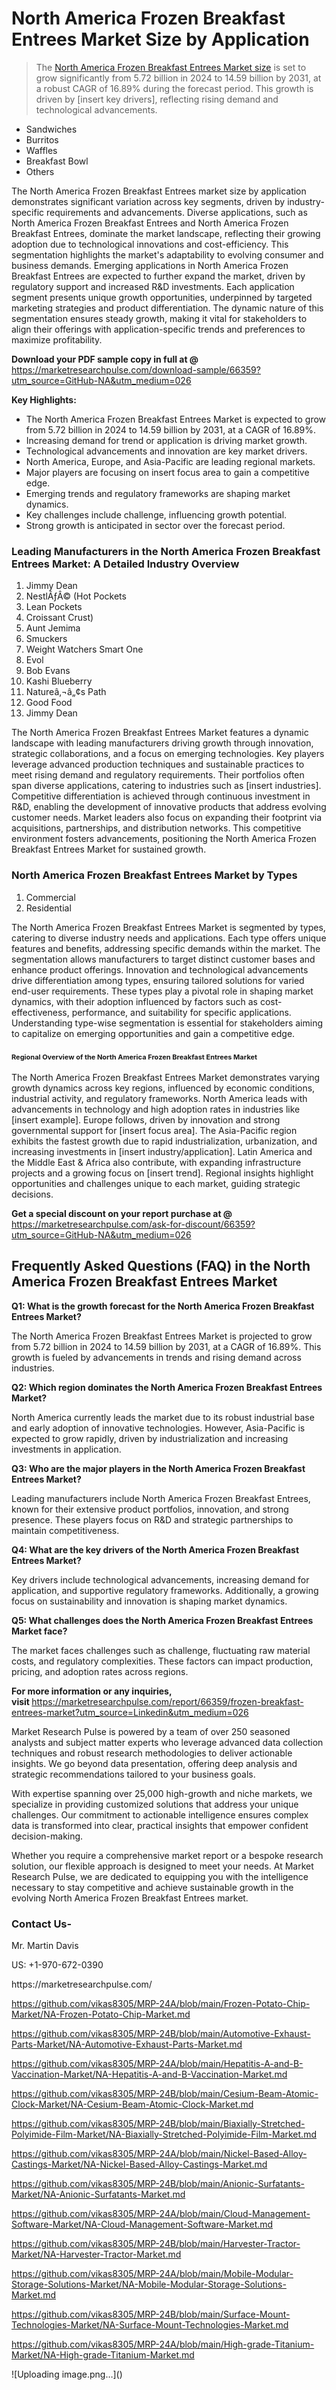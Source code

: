 <h1>North America Frozen Breakfast Entrees Market&nbsp;Size by Application</h1><blockquote><p>The <a href="https://marketresearchpulse.com/download-sample/66359?utm_source=GitHub-NA&amp;utm_medium=026">North America Frozen Breakfast Entrees Market size</a> is set to grow significantly from 5.72 billion in 2024 to 14.59 billion by 2031, at a robust CAGR of 16.89% during the forecast period. This growth is driven by [insert key drivers], reflecting rising demand and technological advancements.</p></blockquote><ul><li>Sandwiches <li> Burritos <li> Waffles <li> Breakfast Bowl <li> Others</li></ul><p>The North America Frozen Breakfast Entrees market size by application demonstrates significant variation across key segments, driven by industry-specific requirements and advancements. Diverse applications, such as North America Frozen Breakfast Entrees and North America Frozen Breakfast Entrees, dominate the market landscape, reflecting their growing adoption due to technological innovations and cost-efficiency. This segmentation highlights the market's adaptability to evolving consumer and business demands. Emerging applications in North America Frozen Breakfast Entrees are expected to further expand the market, driven by regulatory support and increased R&D investments. Each application segment presents unique growth opportunities, underpinned by targeted marketing strategies and product differentiation. The dynamic nature of this segmentation ensures steady growth, making it vital for stakeholders to align their offerings with application-specific trends and preferences to maximize profitability.</p><p><strong>Download your PDF sample copy in full at @ </strong><a href="https://marketresearchpulse.com/download-sample/66359?utm_source=GitHub-NA&amp;utm_medium=026">https://marketresearchpulse.com/download-sample/66359?utm_source=GitHub-NA&amp;utm_medium=026</a></p><p><strong>Key Highlights: </strong></p><ul><li>The North America Frozen Breakfast Entrees Market is expected to grow from 5.72 billion in 2024 to 14.59 billion by 2031, at a CAGR of 16.89%.</li><li>Increasing demand for trend or application is driving market growth.</li><li>Technological advancements and innovation are key market drivers.</li><li>North America, Europe, and Asia-Pacific are leading regional markets.</li><li>Major players are focusing on insert focus area to gain a competitive edge.</li><li>Emerging trends and regulatory frameworks are shaping market dynamics.</li><li>Key challenges include challenge, influencing growth potential.</li><li>Strong growth is anticipated in sector over the forecast period.</li></ul><h3>Leading Manufacturers in the North America Frozen Breakfast Entrees Market: A Detailed Industry Overview</h3><ol><li>Jimmy Dean</li><li>NestlÃƒÂ© (Hot Pockets</li><li>Lean Pockets</li><li>Croissant Crust)</li><li>Aunt Jemima</li><li>Smuckers</li><li>Weight Watchers Smart One</li><li>Evol</li><li>Bob Evans</li><li>Kashi Blueberry</li><li>Natureâ‚¬â„¢s Path</li><li>Good Food</li><li>Jimmy Dean</li></ol><div class="flex max-w-full flex-col flex-grow"><div class="min-h-8 text-message flex w-full flex-col items-end gap-2 whitespace-normal break-words [.text-message+&amp;]:mt-5" dir="auto" data-message-author-role="assistant" data-message-id="fd8432e4-4910-450d-b182-61b7bfb0a01f" data-message-model-slug="gpt-4o"><div class="flex w-full flex-col gap-1 empty:hidden first:pt-[3px]"><div class="markdown prose w-full break-words dark:prose-invert light"><p>The North America Frozen Breakfast Entrees Market features a dynamic landscape with leading manufacturers driving growth through innovation, strategic collaborations, and a focus on emerging technologies. Key players leverage advanced production techniques and sustainable practices to meet rising demand and regulatory requirements. Their portfolios often span diverse applications, catering to industries such as [insert industries]. Competitive differentiation is achieved through continuous investment in R&amp;D, enabling the development of innovative products that address evolving customer needs. Market leaders also focus on expanding their footprint via acquisitions, partnerships, and distribution networks. This competitive environment fosters advancements, positioning the North America Frozen Breakfast Entrees Market for sustained growth.</p></div></div></div></div><h3>North America Frozen Breakfast Entrees Market by Types</h3><ol><li>Commercial <li> Residential</li></ol><div class="flex max-w-full flex-col flex-grow"><div class="min-h-8 text-message flex w-full flex-col items-end gap-2 whitespace-normal break-words [.text-message+&amp;]:mt-5" dir="auto" data-message-author-role="assistant" data-message-id="084470be-0bb7-4664-bddf-5156b4f41249" data-message-model-slug="gpt-4o-mini"><div class="flex w-full flex-col gap-1 empty:hidden first:pt-[3px]"><div class="markdown prose w-full break-words dark:prose-invert light"><p>The North America Frozen Breakfast Entrees Market is segmented by types, catering to diverse industry needs and applications. Each type offers unique features and benefits, addressing specific demands within the market. The segmentation allows manufacturers to target distinct customer bases and enhance product offerings. Innovation and technological advancements drive differentiation among types, ensuring tailored solutions for varied end-user requirements. These types play a pivotal role in shaping market dynamics, with their adoption influenced by factors such as cost-effectiveness, performance, and suitability for specific applications. Understanding type-wise segmentation is essential for stakeholders aiming to capitalize on emerging opportunities and gain a competitive edge.</p></div></div></div></div><h3><span style="font-size: 11px;">Regional Overview of the North America Frozen Breakfast Entrees Market</span></h3><div class="flex max-w-full flex-col flex-grow"><div class="min-h-8 text-message flex w-full flex-col items-end gap-2 whitespace-normal break-words [.text-message+&amp;]:mt-5" dir="auto" data-message-author-role="assistant" data-message-id="e9038762-ce64-4e30-91c9-9bd413514231" data-message-model-slug="gpt-4o-mini"><div class="flex w-full flex-col gap-1 empty:hidden first:pt-[3px]"><div class="markdown prose w-full break-words dark:prose-invert light"><p>The North America Frozen Breakfast Entrees Market demonstrates varying growth dynamics across key regions, influenced by economic conditions, industrial activity, and regulatory frameworks. North America leads with advancements in technology and high adoption rates in industries like [insert example]. Europe follows, driven by innovation and strong governmental support for [insert focus area]. The Asia-Pacific region exhibits the fastest growth due to rapid industrialization, urbanization, and increasing investments in [insert industry/application]. Latin America and the Middle East &amp; Africa also contribute, with expanding infrastructure projects and a growing focus on [insert trend]. Regional insights highlight opportunities and challenges unique to each market, guiding strategic decisions.</p></div></div></div></div><p><strong>Get a special discount on your report purchase at @ </strong><a href="https://marketresearchpulse.com/ask-for-discount/66359?utm_source=GitHub-NA&amp;utm_medium=026">https://marketresearchpulse.com/ask-for-discount/66359?utm_source=GitHub-NA&amp;utm_medium=026</a></p><h2>Frequently Asked Questions (FAQ) in the North America Frozen Breakfast Entrees Market</h2><p><strong>Q1: What is the growth forecast for the North America Frozen Breakfast Entrees Market?</strong></p><p>The North America Frozen Breakfast Entrees Market is projected to grow from 5.72 billion in 2024 to 14.59 billion by 2031, at a CAGR of 16.89%. This growth is fueled by advancements in trends and rising demand across industries.</p><p><strong>Q2: Which region dominates the North America Frozen Breakfast Entrees Market?</strong></p><p>North America currently leads the market due to its robust industrial base and early adoption of innovative technologies. However, Asia-Pacific is expected to grow rapidly, driven by industrialization and increasing investments in application.</p><p><strong>Q3: Who are the major players in the North America Frozen Breakfast Entrees Market?</strong></p><p>Leading manufacturers include North America Frozen Breakfast Entrees, known for their extensive product portfolios, innovation, and strong presence. These players focus on R&amp;D and strategic partnerships to maintain competitiveness.</p><p><strong>Q4: What are the key drivers of the North America Frozen Breakfast Entrees Market?</strong></p><p>Key drivers include technological advancements, increasing demand for application, and supportive regulatory frameworks. Additionally, a growing focus on sustainability and innovation is shaping market dynamics.</p><p><strong>Q5: What challenges does the North America Frozen Breakfast Entrees Market face?</strong></p><p>The market faces challenges such as challenge, fluctuating raw material costs, and regulatory complexities. These factors can impact production, pricing, and adoption rates across regions.</p><p><strong>For more information or any inquiries, visit&nbsp;</strong><a href="https://marketresearchpulse.com/report/66359/frozen-breakfast-entrees-market?utm_source=Linkedin&utm_medium=026">https://marketresearchpulse.com/report/66359/frozen-breakfast-entrees-market?utm_source=Linkedin&utm_medium=026</a></p><p>Market Research Pulse is powered by a team of over 250 seasoned analysts and subject matter experts who leverage advanced data collection techniques and robust research methodologies to deliver actionable insights. We go beyond data presentation, offering deep analysis and strategic recommendations tailored to your business goals.</p><p>With expertise spanning over 25,000 high-growth and niche markets, we specialize in providing customized solutions that address your unique challenges. Our commitment to actionable intelligence ensures complex data is transformed into clear, practical insights that empower confident decision-making.</p><p>Whether you require a comprehensive market report or a bespoke research solution, our flexible approach is designed to meet your needs. At Market Research Pulse, we are dedicated to equipping you with the intelligence necessary to stay competitive and achieve sustainable growth in the evolving North America Frozen Breakfast Entrees market.</p><h3><strong>Contact Us-</strong></h3><p>Mr. Martin Davis</p><p>US: +1-970-672-0390</p><p>https://marketresearchpulse.com/</p><p><a href="https://github.com/vikas8305/MRP-24A/blob/main/Frozen-Potato-Chip-Market/NA-Frozen-Potato-Chip-Market.md">https://github.com/vikas8305/MRP-24A/blob/main/Frozen-Potato-Chip-Market/NA-Frozen-Potato-Chip-Market.md</a></p><p><a href="https://github.com/vikas8305/MRP-24B/blob/main/Automotive-Exhaust-Parts-Market/NA-Automotive-Exhaust-Parts-Market.md">https://github.com/vikas8305/MRP-24B/blob/main/Automotive-Exhaust-Parts-Market/NA-Automotive-Exhaust-Parts-Market.md</a></p><p><a href="https://github.com/vikas8305/MRP-24A/blob/main/Hepatitis-A-and-B-Vaccination-Market/NA-Hepatitis-A-and-B-Vaccination-Market.md">https://github.com/vikas8305/MRP-24A/blob/main/Hepatitis-A-and-B-Vaccination-Market/NA-Hepatitis-A-and-B-Vaccination-Market.md</a></p><p><a href="https://github.com/vikas8305/MRP-24B/blob/main/Cesium-Beam-Atomic-Clock-Market/NA-Cesium-Beam-Atomic-Clock-Market.md">https://github.com/vikas8305/MRP-24B/blob/main/Cesium-Beam-Atomic-Clock-Market/NA-Cesium-Beam-Atomic-Clock-Market.md</a></p><p><a href="https://github.com/vikas8305/MRP-24B/blob/main/Biaxially-Stretched-Polyimide-Film-Market/NA-Biaxially-Stretched-Polyimide-Film-Market.md">https://github.com/vikas8305/MRP-24B/blob/main/Biaxially-Stretched-Polyimide-Film-Market/NA-Biaxially-Stretched-Polyimide-Film-Market.md</a></p><p><a href="https://github.com/vikas8305/MRP-24A/blob/main/Nickel-Based-Alloy-Castings-Market/NA-Nickel-Based-Alloy-Castings-Market.md">https://github.com/vikas8305/MRP-24A/blob/main/Nickel-Based-Alloy-Castings-Market/NA-Nickel-Based-Alloy-Castings-Market.md</a></p><p><a href="https://github.com/vikas8305/MRP-24B/blob/main/Anionic-Surfatants-Market/NA-Anionic-Surfatants-Market.md">https://github.com/vikas8305/MRP-24B/blob/main/Anionic-Surfatants-Market/NA-Anionic-Surfatants-Market.md</a></p><p><a href="https://github.com/vikas8305/MRP-24A/blob/main/Cloud-Management-Software-Market/NA-Cloud-Management-Software-Market.md">https://github.com/vikas8305/MRP-24A/blob/main/Cloud-Management-Software-Market/NA-Cloud-Management-Software-Market.md</a></p><p><a href="https://github.com/vikas8305/MRP-24B/blob/main/Harvester-Tractor-Market/NA-Harvester-Tractor-Market.md">https://github.com/vikas8305/MRP-24B/blob/main/Harvester-Tractor-Market/NA-Harvester-Tractor-Market.md</a></p><p><a href="https://github.com/vikas8305/MRP-24A/blob/main/Mobile-Modular-Storage-Solutions-Market/NA-Mobile-Modular-Storage-Solutions-Market.md">https://github.com/vikas8305/MRP-24A/blob/main/Mobile-Modular-Storage-Solutions-Market/NA-Mobile-Modular-Storage-Solutions-Market.md</a></p><p><a href="https://github.com/vikas8305/MRP-24B/blob/main/Surface-Mount-Technologies-Market/NA-Surface-Mount-Technologies-Market.md">https://github.com/vikas8305/MRP-24B/blob/main/Surface-Mount-Technologies-Market/NA-Surface-Mount-Technologies-Market.md</a></p><p><a href="https://github.com/vikas8305/MRP-24A/blob/main/High-grade-Titanium-Market/NA-High-grade-Titanium-Market.md">https://github.com/vikas8305/MRP-24A/blob/main/High-grade-Titanium-Market/NA-High-grade-Titanium-Market.md</a></p>
![Uploading image.png…]()
